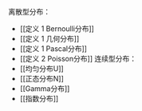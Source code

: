 离散型分布：
* [[定义 1 Bernoulli分布]]
* [[定义 1 几何分布]]
* [[定义 1 Pascal分布]]
* [[定义 2 Poisson分布]]
连续型分布：
* [[均匀分布U]]
* [[正态分布N]]
* [[Gamma分布]]
* [[指数分布]]